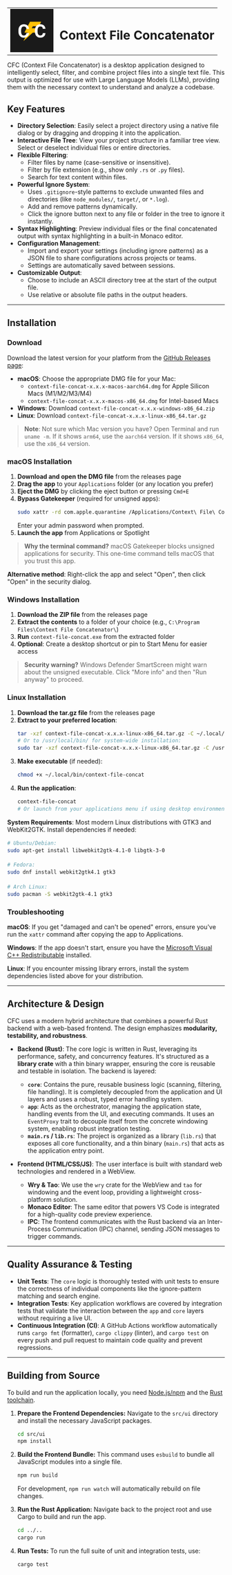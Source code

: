<table>
<tr>
<td><img src="assets/text_flash_logo.svg" alt="CFC Logo" width="100"/></td>
<td><h1>Context File Concatenator</h1></td>
</tr>
</table>

CFC (Context File Concatenator) is a desktop application designed to intelligently select, filter, and combine project files into a single text file. This output is optimized for use with Large Language Models (LLMs), providing them with the necessary context to understand and analyze a codebase.

## Key Features

- **Directory Selection**: Easily select a project directory using a native file dialog or by dragging and dropping it into the application.
- **Interactive File Tree**: View your project structure in a familiar tree view. Select or deselect individual files or entire directories.
- **Flexible Filtering**:
  - Filter files by name (case-sensitive or insensitive).
  - Filter by file extension (e.g., show only `.rs` or `.py` files).
  - Search for text content within files.
- **Powerful Ignore System**:
  - Uses `.gitignore`-style patterns to exclude unwanted files and directories (like `node_modules/`, `target/`, or `*.log`).
  - Add and remove patterns dynamically.
  - Click the ignore button next to any file or folder in the tree to ignore it instantly.
- **Syntax Highlighting**: Preview individual files or the final concatenated output with syntax highlighting in a built-in Monaco editor.
- **Configuration Management**:
  - Import and export your settings (including ignore patterns) as a JSON file to share configurations across projects or teams.
  - Settings are automatically saved between sessions.
- **Customizable Output**:
  - Choose to include an ASCII directory tree at the start of the output file.
  - Use relative or absolute file paths in the output headers.

---

## Installation

### Download

Download the latest version for your platform from the [GitHub Releases page](https://github.com/src-dbgr/context-file-concat/releases/latest):

- **macOS**: Choose the appropriate DMG file for your Mac:
  - `context-file-concat-x.x.x-macos-aarch64.dmg` for Apple Silicon Macs (M1/M2/M3/M4)
  - `context-file-concat-x.x.x-macos-x86_64.dmg` for Intel-based Macs
- **Windows**: Download `context-file-concat-x.x.x-windows-x86_64.zip`
- **Linux**: Download `context-file-concat-x.x.x-linux-x86_64.tar.gz`

> **Note**: Not sure which Mac version you have? Open Terminal and run `uname -m`. If it shows `arm64`, use the `aarch64` version. If it shows `x86_64`, use the `x86_64` version.

### macOS Installation

1. **Download and open the DMG file** from the releases page
2. **Drag the app** to your `Applications` folder (or any location you prefer)
3. **Eject the DMG** by clicking the eject button or pressing `Cmd+E`
4. **Bypass Gatekeeper** (required for unsigned apps):
   ```bash
   sudo xattr -rd com.apple.quarantine /Applications/Context\ File\ Concatenator.app
   ```
   Enter your admin password when prompted.
5. **Launch the app** from Applications or Spotlight

> **Why the terminal command?** macOS Gatekeeper blocks unsigned applications for security. This one-time command tells macOS that you trust this app.

**Alternative method**: Right-click the app and select "Open", then click "Open" in the security dialog.

### Windows Installation

1. **Download the ZIP file** from the releases page
2. **Extract the contents** to a folder of your choice (e.g., `C:\Program Files\Context File Concatenator\`)
3. **Run** `context-file-concat.exe` from the extracted folder
4. **Optional**: Create a desktop shortcut or pin to Start Menu for easier access

> **Security warning?** Windows Defender SmartScreen might warn about the unsigned executable. Click "More info" and then "Run anyway" to proceed.

### Linux Installation

1. **Download the tar.gz file** from the releases page
2. **Extract to your preferred location**:
   ```bash
   tar -xzf context-file-concat-x.x.x-linux-x86_64.tar.gz -C ~/.local/bin/
   # Or to /usr/local/bin/ for system-wide installation:
   sudo tar -xzf context-file-concat-x.x.x-linux-x86_64.tar.gz -C /usr/local/bin/
   ```
3. **Make executable** (if needed):
   ```bash
   chmod +x ~/.local/bin/context-file-concat
   ```
4. **Run the application**:
   ```bash
   context-file-concat
   # Or launch from your applications menu if using desktop environment
   ```

**System Requirements**: Most modern Linux distributions with GTK3 and WebKit2GTK. Install dependencies if needed:

```bash
# Ubuntu/Debian:
sudo apt-get install libwebkit2gtk-4.1-0 libgtk-3-0

# Fedora:
sudo dnf install webkit2gtk4.1 gtk3

# Arch Linux:
sudo pacman -S webkit2gtk-4.1 gtk3
```

### Troubleshooting

**macOS**: If you get "damaged and can't be opened" errors, ensure you've run the `xattr` command after copying the app to Applications.

**Windows**: If the app doesn't start, ensure you have the [Microsoft Visual C++ Redistributable](https://learn.microsoft.com/en-us/cpp/windows/latest-supported-vc-redist) installed.

**Linux**: If you encounter missing library errors, install the system dependencies listed above for your distribution.

---

## Architecture & Design

CFC uses a modern hybrid architecture that combines a powerful Rust backend with a web-based frontend. The design emphasizes **modularity, testability, and robustness**.

- **Backend (Rust)**: The core logic is written in Rust, leveraging its performance, safety, and concurrency features. It's structured as a **library crate** with a thin binary wrapper, ensuring the core is reusable and testable in isolation. The backend is layered:

  - **`core`**: Contains the pure, reusable business logic (scanning, filtering, file handling). It is completely decoupled from the application and UI layers and uses a robust, typed error handling system.
  - **`app`**: Acts as the orchestrator, managing the application state, handling events from the UI, and executing commands. It uses an `EventProxy` trait to decouple itself from the concrete windowing system, enabling robust integration testing.
  - **`main.rs` / `lib.rs`**: The project is organized as a library (`lib.rs`) that exposes all core functionality, and a thin binary (`main.rs`) that acts as the application entry point.

- **Frontend (HTML/CSS/JS)**: The user interface is built with standard web technologies and rendered in a WebView.

  - **Wry & Tao**: We use the `wry` crate for the WebView and `tao` for windowing and the event loop, providing a lightweight cross-platform solution.
  - **Monaco Editor**: The same editor that powers VS Code is integrated for a high-quality code preview experience.
  - **IPC**: The frontend communicates with the Rust backend via an Inter-Process Communication (IPC) channel, sending JSON messages to trigger commands.

---

## Quality Assurance & Testing

- **Unit Tests**: The `core` logic is thoroughly tested with unit tests to ensure the correctness of individual components like the ignore-pattern matching and search engine.
- **Integration Tests**: Key application workflows are covered by integration tests that validate the interaction between the `app` and `core` layers without requiring a live UI.
- **Continuous Integration (CI)**: A GitHub Actions workflow automatically runs `cargo fmt` (formatter), `cargo clippy` (linter), and `cargo test` on every push and pull request to maintain code quality and prevent regressions.

---

## Building from Source

To build and run the application locally, you need [Node.js/npm](https://nodejs.org/) and the [Rust toolchain](https://www.rust-lang.org/tools/install).

1.  **Prepare the Frontend Dependencies:**
    Navigate to the `src/ui` directory and install the necessary JavaScript packages.

    ```bash
    cd src/ui
    npm install
    ```

2.  **Build the Frontend Bundle:**
    This command uses `esbuild` to bundle all JavaScript modules into a single file.

    ```bash
    npm run build
    ```

    For development, `npm run watch` will automatically rebuild on file changes.

3.  **Run the Rust Application:**
    Navigate back to the project root and use Cargo to build and run the app.

    ```bash
    cd ../..
    cargo run
    ```

4.  **Run Tests:** To run the full suite of unit and integration tests, use:

    ```bash
    cargo test
    ```
